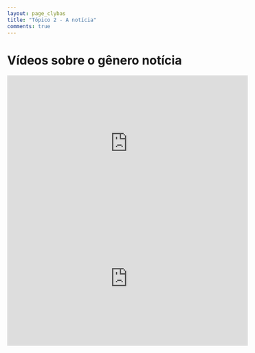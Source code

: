 ```yaml
---
layout: page_clybas
title: "Tópico 2 - A notícia"
comments: true
---
```


# Vídeos sobre o gênero notícia

<iframe width="560" height="315" src="https://www.youtube.com/embed/hqv_VMPafSI" frameborder="0" allow="accelerometer; autoplay; encrypted-media; gyroscope; picture-in-picture" allowfullscreen></iframe>

<iframe width="560" height="315" src="https://www.youtube.com/embed/1XYNl91Zh7c" frameborder="0" allow="accelerometer; autoplay; encrypted-media; gyroscope; picture-in-picture" allowfullscreen></iframe>

